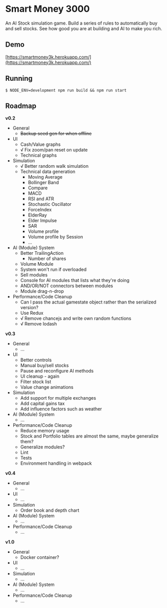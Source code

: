 # Smart Money 3000

An AI Stock simulation game. Build a series of rules to automatically buy and sell stocks. See how good you are at building and AI to make you rich.


## Demo
[https://smartmoney3k.herokuapp.com/](https://smartmoney3k.herokuapp.com/)


## Running
```
$ NODE_ENV=development npm run build && npm run start
```

## Roadmap

**v0.2**

* General
  * ~~Backup seed gen for when offline~~
* UI
  * Cash/Value graphs
  * √ Fix zoom/pan reset on update
  * Technical graphs
* Simulation
  * √ Better random walk simulation
  * Technical data generation
    * Moving Average
    * Bollinger Band
    * Compare
    * MACD
    * RSI and ATR
    * Stochastic Oscillator
    * ForceIndex
    * ElderRay
    * Elder Impulse
    * SAR
    * Volume profile
    * Volume profile by Session
    * ...
* AI (Module) System
  * Better TrailingAction
    * Number of shares
  * Volume Module
  * System won't run if overloaded
  * Sell modules
  * Console for AI modules that lists what they're doing
  * AND/OR/NOT connectors between modules
  * Module drag-n-drop
* Performance/Code Cleanup
  * Can I pass the actual gamestate object rather than the serialized version?
  * Use Redux
  * √ Remove chancejs and write own random functions
  * √ Remove lodash

**v0.3**
* General
  * ...
* UI
  * Better controls
  * Manual buy/sell stocks
  * Pause and reconfigure AI methods
  * UI cleanup - again
  * Filter stock list
  * Value change animations
* Simulation
  * Add support for multiple exchanges
  * Add capital gains tax
  * Add influence factors such as weather
* AI (Module) System
  * ...
* Performance/Code Cleanup
  * Reduce memory usage
  * Stock and Portfolio tables are almost the same, maybe generalize them?
  * Generalize modules?
  * Lint
  * Tests
  * Environment handling in webpack

**v0.4**
* General
  * ...
* UI
  * ...
* Simulation
  * Order book and depth chart
* AI (Module) System
  * ...
* Performance/Code Cleanup
  * ...

**v1.0**

* General
  * Docker container?
* UI
  * ...
* Simulation
  * ...
* AI (Module) System
  * ...
* Performance/Code Cleanup
  * ...